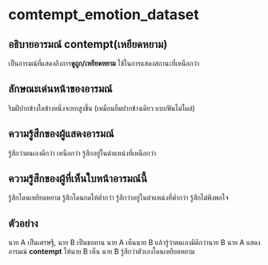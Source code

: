 # comtempt_emotion_dataset

## อธิบายอารมณ์ contempt(เหยียดหยาม)
เป็นอารมณ์ที่แสดงถึงการ**ดูถูก/เหยียดหยาม**
ใช้ในการแสดงสถานะที่เหนือกว่า

## ลักษณะเด่นหน้าของอารมณ์
ริมฝีปากข้างใดข้างหนึ่งจะยกสูงขึ้น (เหมือนยิ้มปากข้างเดียว แบบฟันไม่โผล่)

## ความรู้สึกของผู้แสดงอารมณ์
รู้สึกว่าตนเองดีกว่า เหนือกว่า
รู้สึกอยู่ในตำแหน่งที่เหนือกว่า

## ความรู้สึกของผู้ที่เห็นใบหน้าอารมณ์นี้
รู้สึกโดนเหยียดหยาม
รู้สึกโดนกดให้ต่ำกว่า
รู้สึกว่าอยู่ในตำแหน่งที่ต่ำกว่า
รู้สึกไม่พึงพอใจ

## ตัวอย่าง
นาย A เป็นเศรษฐี, นาย B เป็นขอทาน
นาย A เห็นนาย B แล้วรู้ว่าตนเองมีดีกว่านาย B
นาย A แสดงอารมณ์ **contempt** ให้นาย B เห็น
นาย B รู้สึกว่าตัวเองโดนเหยียดหยาม

